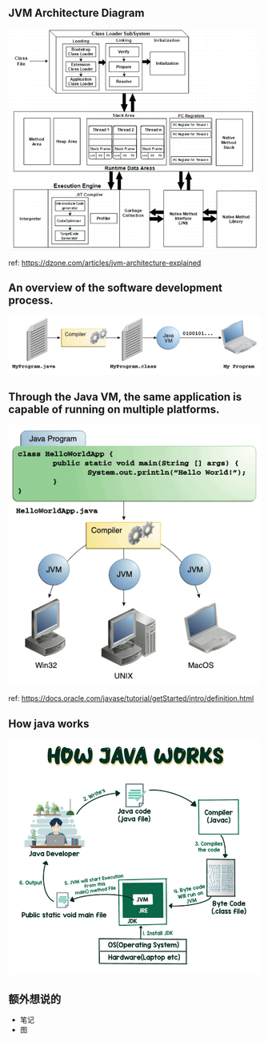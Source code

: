## JVM Architecture Diagram
![img.png](img.png)

ref: https://dzone.com/articles/jvm-architecture-explained

## An overview of the software development process.
![img_1.png](img_1.png)

## Through the Java VM, the same application is capable of running on multiple platforms.

![img_2.png](img_2.png)

ref: https://docs.oracle.com/javase/tutorial/getStarted/intro/definition.html

## How java works
![img_3.png](img_3.png)

## 额外想说的
- 笔记
- 图